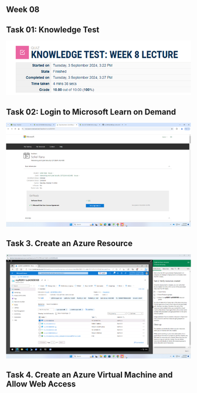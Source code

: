 ## Week 08

## Task 01: Knowledge Test

![knowledge](./images/week8knowledge.png)

## Task 02: Login to Microsoft Learn on Demand 


![microsoft](./images/microsoftleadon.png)


## Task 3. Create an Azure Resource 


![list](./images/virtuallist.png)


## Task 4. Create an Azure Virtual Machine and Allow Web Access
